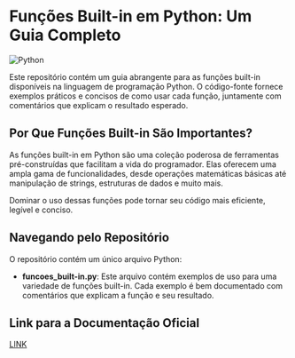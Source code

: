 # Funções Built-in em Python: Um Guia Completo

![Python](https://user-images.githubusercontent.com/74038190/212257472-08e52665-c503-4bd9-aa20-f5a4dae769b5.gif)

Este repositório contém um guia abrangente para as funções built-in disponíveis na linguagem de programação Python. O código-fonte fornece exemplos práticos e concisos de como usar cada função, juntamente com comentários que explicam o resultado esperado.

## Por Que Funções Built-in São Importantes?

As funções built-in em Python são uma coleção poderosa de ferramentas pré-construídas que facilitam a vida do programador. Elas oferecem uma ampla gama de funcionalidades, desde operações matemáticas básicas até manipulação de strings, estruturas de dados e muito mais. 

Dominar o uso dessas funções pode tornar seu código mais eficiente, legível e conciso.

## Navegando pelo Repositório

O repositório contém um único arquivo Python:

- **funcoes_built-in.py**: Este arquivo contém exemplos de uso para uma variedade de funções built-in. Cada exemplo é bem documentado com comentários que explicam a função e seu resultado.

## Link para a Documentação Oficial

[LINK](https://docs.python.org/3/library/functions.html)
